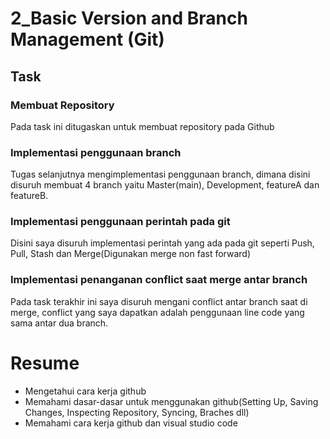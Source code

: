 # 2_Basic Version and Branch Management (Git)

## Task

### Membuat Repository
Pada task ini ditugaskan untuk membuat repository pada Github

### Implementasi penggunaan branch
Tugas selanjutnya mengimplementasi penggunaan branch, dimana disini disuruh membuat 4 branch yaitu Master(main), Development, featureA dan featureB.

### Implementasi penggunaan perintah pada git
Disini saya disuruh implementasi perintah yang ada pada git seperti Push, Pull, Stash dan Merge(Digunakan merge non fast forward)

### Implementasi penanganan conflict saat merge antar branch
Pada task terakhir ini saya disuruh mengani conflict antar branch saat di merge, conflict yang saya dapatkan adalah penggunaan line code yang sama antar dua branch.


# Resume
- Mengetahui cara kerja github
- Memahami dasar-dasar untuk menggunakan github(Setting Up, Saving Changes, Inspecting Repository, Syncing, Braches dll)
- Memahami cara kerja github dan visual studio code

